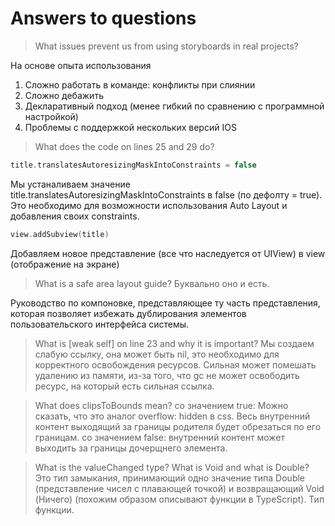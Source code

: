 #  Answers to questions

> What issues prevent us from using storyboards in real projects?

На основе опыта использования
1. Сложно работать в команде: конфликты при слиянии
2. Сложно дебажить
3. Декларативный подход (менее гибкий по сравнению с программной настройкой)
4. Проблемы с поддержкой нескольких версий IOS

> What does the code on lines 25 and 29 do?

```swift
title.translatesAutoresizingMaskIntoConstraints = false
```
Мы устаналиваем значение title.translatesAutoresizingMaskIntoConstraints в false (по дефолту = true). Это необходимо для возможности использования Auto Layout и добавления своих constraints.

```swift
view.addSubview(title)
```
Добавляем новое представление (все что наследуется от UIView) в view (отображение на экране)

> What is a safe area layout guide?
Буквально оно и есть.

Руководство по компоновке, представляющее ту часть представления, которая позволяет избежать дублирования элементов пользовательского интерфейса системы.

> What is [weak self] on line 23 and why it is important?
Мы создаем слабую ссылку, она может быть nil, это необходимо для корректного освобождения ресурсов. Сильная может помешать удалению из памяти, из-за того, что gc не может освободить ресурс, на который есть сильная ссылка.

> What does clipsToBounds mean?
со значением true:
Можно сказать, что это аналог overflow: hidden в css. Весь внутренний контент выходящий за границы родителя будет обрезаться по его границам.
со значением false: внутренний контент может выходить за границы дочерщнего элемента.

> What is the valueChanged type? What is Void and what is Double?
Это тип замыкания, принимающий одно значение типа Double (представление чисел с плавающей точкой) и возвращающий Void (Ничего) (похожим образом описывают функции в TypeScript). Тип функции.
